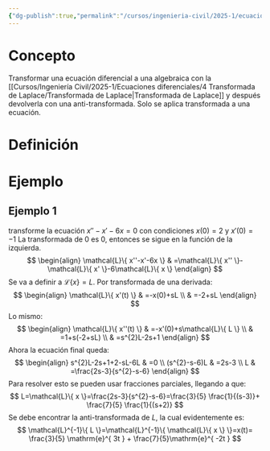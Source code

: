 ```yaml
---
{"dg-publish":true,"permalink":"/cursos/ingenieria-civil/2025-1/ecuaciones-diferenciales/4-transformada-de-laplace/resolver-ed-os-con-la-transformada-de-laplace/","tags":["ExMAT1640"]}
---
```


# Concepto
Transformar una ecuación diferencial a una algebraica con la [[Cursos/Ingeniería Civil/2025-1/Ecuaciones diferenciales/4 Transformada de Laplace/Transformada de Laplace\|Transformada de Laplace]] y después devolverla con una anti-transformada. Solo se aplica transformada a una ecuación.
# Definición
# Ejemplo
## Ejemplo 1
transforme la ecuación $x''-x'-6x=0$ con condiciones $x(0)=2$ y $x'(0)=-1$
La transformada de 0 es 0, entonces se sigue en la función de la izquierda.
$$
\begin{align}
\mathcal{L}\{ x''-x'-6x \} & =\mathcal{L}\{ x'' \}-\mathcal{L}\{ x' \}-6\mathcal{L}\{ x \}
\end{align}
$$
Se va a definir a $\mathcal{L}\{ x \}=L$.
Por transformada de una derivada:
$$
\begin{align}
\mathcal{L}\{ x'(t) \} & =-x(0)+sL \\
 &  =-2+sL
\end{align}
$$
Lo mismo:
$$
\begin{align}
\mathcal{L}\{ x''(t) \} & =-x'(0)+s\mathcal{L}\{ L \} \\
 & =1+s(-2+sL) \\
 & =s^{2}L-2s+1
\end{align}
$$
Ahora la ecuación final queda:
$$
\begin{align}
s^{2}L-2s+1+2-sL-6L & =0 \\
(s^{2}-s-6)L & =2s-3 \\
L & =\frac{2s-3}{s^{2}-s-6}
\end{align}
$$
Para resolver esto se pueden usar fracciones parciales, llegando a que:
$$
L=\mathcal{L}\{ x \}=\frac{2s-3}{s^{2}-s-6}=\frac{3}{5} \frac{1}{(s-3)}+ \frac{7}{5} \frac{1}{(s+2)}
$$
Se debe encontrar la anti-transformada de $L$, la cual evidentemente es:
$$
\mathcal{L}^{-1}\{ L \}=\mathcal{L}^{-1}\{ \mathcal{L}\{ x \} \}=x(t)= \frac{3}{5} \mathrm{e}^{ 3t } + \frac{7}{5}\mathrm{e}^{ -2t }
$$